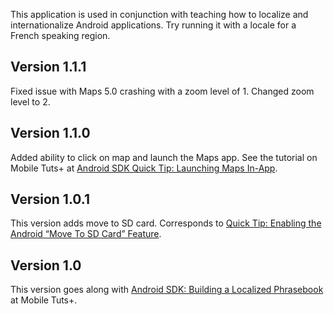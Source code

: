 This application is used in conjunction with teaching how to localize and internationalize Android applications. Try running it with a locale for a French speaking region.

## Version 1.1.1 ##

Fixed issue with Maps 5.0 crashing with a zoom level of 1. Changed zoom level to 2.


## Version 1.1.0 ##

Added ability to click on map and launch the Maps app. See the tutorial on Mobile Tuts+ at <a href='http://bit.ly/c6NY9T'>Android SDK Quick Tip: Launching Maps In-App</a>.

## Version 1.0.1 ##

This version adds move to SD card. Corresponds to <a href='http://bit.ly/aIp6Mo'>Quick Tip: Enabling the Android “Move To SD Card” Feature</a>.

## Version 1.0 ##

This version goes along with <a href='http://bit.ly/crBoR6'>Android SDK: Building a Localized Phrasebook</a> at Mobile Tuts+.